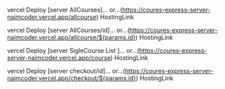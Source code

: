 vercel Deploy  [server AllCourses]...
or...(https://coures-express-server-naimcoder.vercel.app/allcourse) HostingLink

vercel Deploy [server AllCourses/id]...
or...(https://coures-express-server-naimcoder.vercel.app/allcourse/${params.id}) HostingLink

vercel Deploy [server SigleCourse List ]...
or...(https://coures-express-server-naimcoder.vercel.app/course) HostingLink

vercel Deploy [server checkout/id]...
or...(https://coures-express-server-naimcoder.vercel.app/checkout/${params.id}) HostingLink

